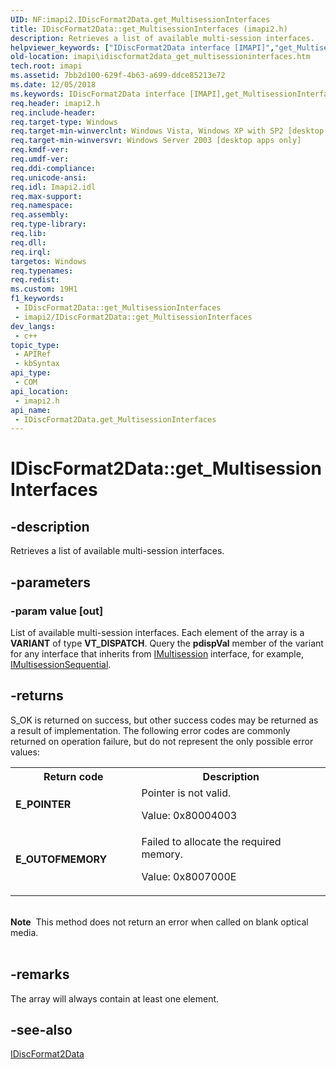 ```yaml
---
UID: NF:imapi2.IDiscFormat2Data.get_MultisessionInterfaces
title: IDiscFormat2Data::get_MultisessionInterfaces (imapi2.h)
description: Retrieves a list of available multi-session interfaces.
helpviewer_keywords: ["IDiscFormat2Data interface [IMAPI]","get_MultisessionInterfaces method","IDiscFormat2Data.get_MultisessionInterfaces","IDiscFormat2Data::get_MultisessionInterfaces","get_MultisessionInterfaces","get_MultisessionInterfaces method [IMAPI]","get_MultisessionInterfaces method [IMAPI]","IDiscFormat2Data interface","imapi.idiscformat2data_get_multisessioninterfaces","imapi2/IDiscFormat2Data::get_MultisessionInterfaces"]
old-location: imapi\idiscformat2data_get_multisessioninterfaces.htm
tech.root: imapi
ms.assetid: 7bb2d100-629f-4b63-a699-ddce85213e72
ms.date: 12/05/2018
ms.keywords: IDiscFormat2Data interface [IMAPI],get_MultisessionInterfaces method, IDiscFormat2Data.get_MultisessionInterfaces, IDiscFormat2Data::get_MultisessionInterfaces, get_MultisessionInterfaces, get_MultisessionInterfaces method [IMAPI], get_MultisessionInterfaces method [IMAPI],IDiscFormat2Data interface, imapi.idiscformat2data_get_multisessioninterfaces, imapi2/IDiscFormat2Data::get_MultisessionInterfaces
req.header: imapi2.h
req.include-header: 
req.target-type: Windows
req.target-min-winverclnt: Windows Vista, Windows XP with SP2 [desktop apps only]
req.target-min-winversvr: Windows Server 2003 [desktop apps only]
req.kmdf-ver: 
req.umdf-ver: 
req.ddi-compliance: 
req.unicode-ansi: 
req.idl: Imapi2.idl
req.max-support: 
req.namespace: 
req.assembly: 
req.type-library: 
req.lib: 
req.dll: 
req.irql: 
targetos: Windows
req.typenames: 
req.redist: 
ms.custom: 19H1
f1_keywords:
 - IDiscFormat2Data::get_MultisessionInterfaces
 - imapi2/IDiscFormat2Data::get_MultisessionInterfaces
dev_langs:
 - c++
topic_type:
 - APIRef
 - kbSyntax
api_type:
 - COM
api_location:
 - imapi2.h
api_name:
 - IDiscFormat2Data.get_MultisessionInterfaces
---
```


# IDiscFormat2Data::get_MultisessionInterfaces


## -description

Retrieves a list of available multi-session interfaces.

## -parameters

### -param value [out]

List of available multi-session interfaces. Each element of the array is a <b>VARIANT</b> of type <b>VT_DISPATCH</b>. Query the <b>pdispVal</b> member of the variant for any interface that inherits from <a href="https://docs.microsoft.com/windows/desktop/api/imapi2/nn-imapi2-imultisession">IMultisession</a> interface, for example, <a href="https://docs.microsoft.com/windows/desktop/api/imapi2/nn-imapi2-imultisessionsequential">IMultisessionSequential</a>.

## -returns

S_OK is returned on success, but other success codes may be returned as a result of implementation. The following error codes are commonly returned on operation failure, but do not represent the only possible error values:

<table>
<tr>
<th>Return code</th>
<th>Description</th>
</tr>
<tr>
<td width="40%">
<dl>
<dt><b>E_POINTER</b></dt>
</dl>
</td>
<td width="60%">
Pointer is not valid.

Value: 0x80004003

</td>
</tr>
<tr>
<td width="40%">
<dl>
<dt><b>E_OUTOFMEMORY</b></dt>
</dl>
</td>
<td width="60%">
Failed to allocate the required memory.

Value: 0x8007000E

</td>
</tr>
</table>
 

<div class="alert"><b>Note</b>  This method does not return an error when called on blank optical media.</div>
<div> </div>

## -remarks

The array will always contain at least one element.

## -see-also

<a href="https://docs.microsoft.com/windows/desktop/api/imapi2/nn-imapi2-idiscformat2data">IDiscFormat2Data</a>

